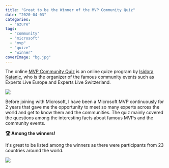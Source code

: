 ```yaml
---
title: "Great to be the Winner of the MVP Community Quiz"
date: "2020-04-03"
categories: 
  - "azure"
tags: 
  - "community"
  - "microsoft"
  - "mvp"
  - "quize"
  - "winner"
coverImage: "bg.jpg"
---
```


The online [MVP Community Quiz](https://www.isidorakatanic.com/post/mvp-community-quiz) is an online quize program by [Isidora Katanic](https://twitter.com/isidorakatanic), who is the organizer of the famous community events such as Experts Live Europe and Experts Live Switzerland.

![](https://sajeetharan.wordpress.com/wp-content/uploads/2020/04/community.png?w=721)

Before joining with Microsoft, I have been a Microsoft MVP continuously for 2 years that gave me the opportunity to meet so many experts across the world and get to know them and the communities. The quiz mainly covered the questions among the interesting facts about famous MVPs and the community events.

**🏆 Among the winners!**

It's great to be listed among the winners as there were participants from 23 countries around the world.

![](https://sajeetharan.wordpress.com/wp-content/uploads/2020/04/winner.png?w=727)
